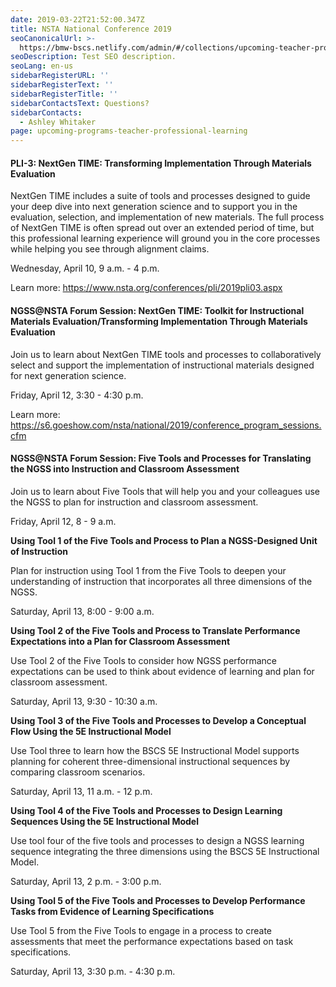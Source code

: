 ```yaml
---
date: 2019-03-22T21:52:00.347Z
title: NSTA National Conference 2019
seoCanonicalUrl: >-
  https://bmw-bscs.netlify.com/admin/#/collections/upcoming-teacher-professional-learning/nsta-national-conference-2019
seoDescription: Test SEO description.
seoLang: en-us
sidebarRegisterURL: ''
sidebarRegisterText: ''
sidebarRegisterTitle: ''
sidebarContactsText: Questions?
sidebarContacts:
  - Ashley Whitaker
page: upcoming-programs-teacher-professional-learning
---
```

#### PLI-3: NextGen TIME: Transforming Implementation Through Materials Evaluation

NextGen TIME includes a suite of tools and processes designed to guide your deep dive into next generation science and to support you in the evaluation, selection, and implementation of new materials. The full process of NextGen TIME is often spread out over an extended period of time, but this professional learning experience will ground you in the core processes while helping you see through alignment claims. 

Wednesday, April 10, 9 a.m. - 4 p.m.

Learn more:  https://www.nsta.org/conferences/pli/2019pli03.aspx

#### NGSS@NSTA Forum Session: NextGen TIME: Toolkit for Instructional Materials Evaluation/Transforming Implementation Through Materials Evaluation

Join us to learn about NextGen TIME tools and processes to collaboratively select and support the implementation of instructional materials designed for next generation science.

Friday, April 12, 3:30 - 4:30 p.m.

Learn more:  https://s6.goeshow.com/nsta/national/2019/conference_program_sessions.cfm

#### NGSS@NSTA Forum Session: Five Tools and Processes for Translating the NGSS into Instruction and Classroom Assessment

Join us to learn about Five Tools that will help you and your colleagues use the NGSS to plan for instruction and classroom assessment.

Friday, April 12, 8 - 9 a.m.

**Using Tool 1 of the Five Tools and Process to Plan a NGSS-Designed Unit of Instruction**

Plan for instruction using Tool 1 from the Five Tools to deepen your understanding of instruction that incorporates all three dimensions of the NGSS.

Saturday, April 13, 8:00 - 9:00 a.m.

**Using Tool 2 of the Five Tools and Process to Translate Performance Expectations into a Plan for Classroom Assessment**	

Use Tool 2 of the Five Tools to consider how NGSS performance expectations can be used to think about evidence of learning and plan for classroom assessment.

Saturday, April 13, 9:30 - 10:30 a.m. 

**Using Tool 3 of the Five Tools and Processes to Develop a Conceptual Flow Using the 5E Instructional Model**	

Use Tool three to learn how the BSCS 5E Instructional Model supports planning for coherent three-dimensional instructional sequences by comparing classroom scenarios.

Saturday, April 13, 11 a.m. - 12 p.m.

**Using Tool 4 of the Five Tools and Processes to Design Learning Sequences Using the 5E Instructional Model**	

Use tool four of the five tools and processes to design a NGSS learning sequence integrating the three dimensions using the BSCS 5E Instructional Model.

Saturday, April 13, 2 p.m. - 3:00 p.m. 

**Using Tool 5 of the Five Tools and Processes to Develop Performance Tasks from Evidence of Learning Specifications**	

Use Tool 5 from the Five Tools to engage in a process to create assessments that meet the performance expectations based on task specifications.

Saturday, April 13, 3:30 p.m. - 4:30 p.m.
